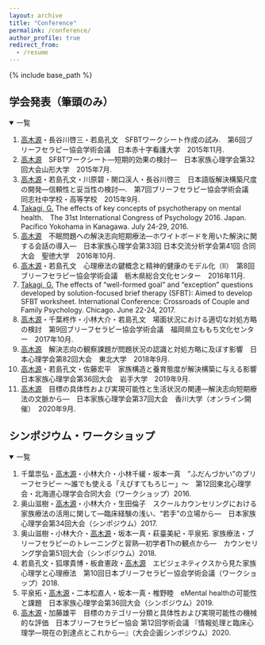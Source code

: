 ```yaml
---
layout: archive
title: "Conference"
permalink: /conference/
author_profile: true
redirect_from:
  - /resume
---
```


{% include base_path %}


<h2 id="学会発表（筆頭のみ）">学会発表（筆頭のみ）</h2>
<details open><summary>一覧</summary><div>
<ol>
<li><u>高木源</u>・長谷川啓三・若島孔文　SFBTワークシート作成の試み.　第6回ブリーフセラピー協会学術会議　日本赤十字看護大学　2015年11月.</li>
<li><u>高木源</u>　SFBTワークシート―短期的効果の検討―　日本家族心理学会第32回大会山形大学　2015年7月.</li>
<li><u>高木源</u>・若島孔文・川原碧・関口渓人・長谷川啓三　日本語版解決構築尺度の開発―信頼性と妥当性の検討―.　第7回ブリーフセラピー協会学術会議　同志社中学校・高等学校　2015年9月.</li>
<li><u>Takagi, G.</u> The effects of key concepts of psychotherapy on mental health.　The 31st International Congress of Psychology 2016. Japan. Pacifico Yokohama in Kanagawa. July 24-29, 2016.</li>
<li><u>高木源</u>　不眠問題への解決志向短期療法―ホワイトボードを用いた解決に関する会話の導入―　日本家族心理学会第33回 日本交流分析学会第41回 合同大会　聖徳大学　2016年10月.</li>
<li><u>高木源</u>・若島孔文　心理療法の鍵概念と精神的健康のモデル化（Ⅱ）　第8回ブリーフセラピー協会学術会議　栃木県総合文化センター　2016年11月.</li>
<li><u>Takagi, G.</u> The effects of “well-formed goal” and “exception” questions developed by solution-focused brief therapy (SFBT): Aimed to develop SFBT worksheet. International Conference: Crossroads of Couple and Family Psychology. Chicago. June 22-24, 2017.</li>
<li><u>高木源</u>・千葉柊作・小林大介・若島孔文　場面状況における適切な対処方略の検討　第9回ブリーフセラピー協会学術会議　福岡県立ももち文化センター　2017年10月.</li>
<li><u>高木源</u>　解決志向の観察課題が問題状況の認識と対処方略に及ぼす影響　日本心理学会第82回大会　東北大学　2018年9月.</li>
<li><u>高木源</u>・若島孔文・佐藤宏平　家族構造と養育態度が解決構築に与える影響　日本家族心理学会第36回大会　岩手大学　2019年9月.</li>
<li><u>高木源</u>　目標の具体性および実現可能性と生活状況の関連―解決志向短期療法の文脈から―　日本家族心理学会第37回大会　香川大学（オンライン開催）　2020年9月.</li>
</ol>
</div></details>

<h2 id="シンポジウム・ワークショップ">シンポジウム・ワークショップ</h2>
<details open><summary>一覧</summary><div>
<ol>
<li>千葉祟弘・<u>高木源</u>・小林大介・小林千緩・坂本一真　”ふだんづかい”のブリーフセラピー ～誰でも使える「えぴすてもろじー」～　第12回東北心理学会・北海道心理学会合同大会（ワークショップ）2016.</li>
<li>奥山滋樹・<u>高木源</u>・小林大介・生田倫子　スクールカウンセリングにおける家族療法の活用に関して―臨床経験の浅い、“若手”の立場から―　日本家族心理学会第34回大会（シンポジウム）2017.</li>
<li>奥山滋樹・小林大介・<u>高木源</u>・坂本一真・萩臺美紀・平泉拓. 家族療法・ブリーフセラピーのトレーニングと習熟―初学者Thの観点から―　カウンセリング学会第51回大会（シンポジウム）2018.</li>
<li>若島孔文・狐塚貴博・板倉憲政・<u>高木源</u>　エピジェネティクスから見た家族心理学と心理療法　第10回日本ブリーフセラピー協会学術会議（ワークショップ）2018.</li>
<li>平泉拓・<u>高木源</u>・二本松直人・坂本一真・椎野睦　eMental healthの可能性と課題　日本家族心理学会第36回大会（シンポジウム）2019.</li>
<li><u>高木源</u>・加藤雄平　目標のカテゴリー分類と具体性および実現可能性の機械的な評価　日本ブリーフセラピー協会 第12回学術会議 『情報処理と臨床心理学―現在の到達点とこれから―』（大会企画シンポジウム）2020.</li>
</ol>
</div></details>
